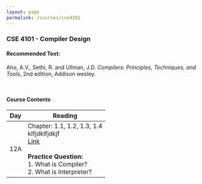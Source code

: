 ```yaml
---
layout: page
permalink: /courses/cse4101
---
```


### CSE 4101 - Compiler Design

#### **Recommended Text:**  <br>
Aho, A.V., Sethi, R. and Ullman, J.D. *Compilers: Principles, Techniques, and Tools*, 2nd edition, Addison wesley.

<br>

#### **Course Contents** ####

 Day |                 Reading
-----|----------------------------------------------------------------------
 12A | Chapter: 1.1, 1.2, 1.3, 1.4<br>klfjdklfjdkjf<br>[Link](https://www.google.com)<br><br>**Practice Question:**<br> 1. What is Compiler?<br> 2. What is Interpreter?
     


